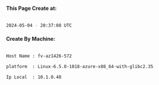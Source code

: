 
   
#### This Page Create at:

```bash

2024-05-04 - 20:37:08 UTC

```

#### Create By Machine:

```bash

Host Name : fv-az1426-572

platform  : Linux-6.5.0-1018-azure-x86_64-with-glibc2.35

Ip Local  : 10.1.0.40

```

